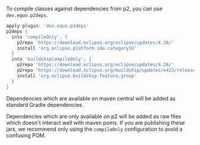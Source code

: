 To compile classes against dependencies from p2, you can use `dev.equo.p2deps`.

```gradle
apply plugin: 'dev.equo.p2deps'
p2deps {
  into 'compileOnly', {
    p2repo 'https://download.eclipse.org/eclipse/updates/4.26/'
    install 'org.eclipse.platform.ide.categoryIU'
  }
  into 'buildshipCompileOnly', {
    p2repo 'https://download.eclipse.org/eclipse/updates/4.26/'
    p2repo 'https://download.eclipse.org/buildship/updates/e423/releases/3.x/3.1.6.v20220511-1359/'
    install 'org.eclipse.buildship.feature.group'
  }
}
```

Dependencies which are available on maven central will be added as standard Gradle dependencies.

Dependencies which are only available on p2 will be added as raw files which doesn't interact well with maven poms. If you are publishing these jars, we recommend only using the `compileOnly` configuration to avoid a confusing POM.